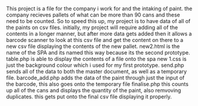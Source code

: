 This project is a file for the company i work for and the intaking of paint. the company recieves pallets of what can be more than 90 cans and these need to be counted. So to speed this up, my project is to have data of all of the paints on csv files.
initially, my project will require adding all of the contents in a longer manner, but after more data gets added then it allows a barcode scanner to look at this csv file and get the content on there to a new csv file displaying the contents of the new pallet.
new2.html is the name of the SPA and its named this way because its the second prototype.
table.php is able to display the contents of a file onto the spa
new 1.css is just the background colour which i used for my first prototype.
send.php sends all of the data to both the master document, as well as a temporary file.
barcode_add.php adds the data of the paint through just the input of the barcode, this also goes onto the temporary file
finalise.php this counts up all of the cans and displays the quantity of the paint, also remvoving duplicates. this gets put onto the final csv file displaying it properly.

